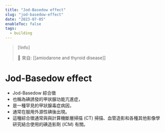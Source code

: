```yaml
---
title: "Jod-Basedow effect"
slug: "jod-basedow-effect"
date: "2023-07-05"
enableToc: false
tags:
  - building
---
```


> [!info]
>
> 🌱 來自: [[amiodarone and thyroid disease]]

# Jod-Basedow effect

- Jod-Basedow 綜合徵
- 也稱為碘誘發的甲狀腺功能亢進症，
- 是一種罕見的甲狀腺毒症病因，
- 通常在服用外源性碘後出現。
- 這種綜合徵通常與與計算機斷層掃描 (CT) 掃描、血管造影和各種其他影像學研究結合使用的碘造影劑 (ICM) 有關。
